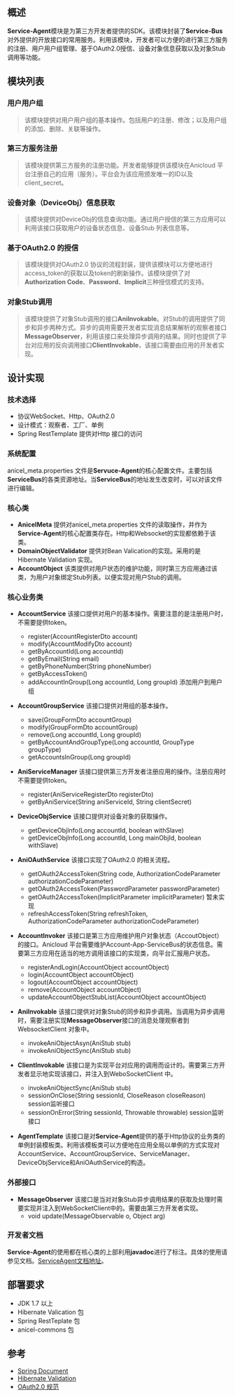 
## 概述
**Service-Agent**模块是为第三方开发者提供的SDK。该模块封装了**Service-Bus**对外提供的开放接口的常用服务。利用该模块，开发者可以方便的进行第三方服务的注册、用户用户组管理、基于OAuth2.0授信、设备对象信息获取以及对象Stub调用等功能。

## 模块列表
### 用户用户组
> 该模块提供对用户用户组的基本操作。包括用户的注册、修改；以及用户组的添加、删除、关联等操作。

### 第三方服务注册
> 该模块提供第三方服务的注册功能。开发者能够提供该模块在Anicloud 平台注册自己的应用（服务）。平台会为该应用颁发唯一的ID以及client_secret。

### 设备对象（DeviceObj）信息获取
> 该模块提供对DeviceObj的信息查询功能。通过用户授信的第三方应用可以利用该接口获取用户的设备状态信息、设备Stub 列表信息等。

### 基于OAuth2.0 的授信
> 该模块提供对OAuth2.0 协议的流程封装，提供该模块可以方便地进行access_token的获取以及token的刷新操作。该模块提供了对**Authorization Code**、**Password**、**Implicit**三种授信模式的支持。

### 对象Stub调用
> 该模块提供了对象Stub调用的接口**AniInvokable**。对Stub的调用提供了同步和异步两种方式。异步的调用需要开发者实现消息结果解析的观察者接口**MessageObserver**，利用该接口来处理异步调用的结果。同时也提供了平台对应用的反向调用接口**ClientInvokable**，该接口需要由应用的开发者实现。

## 设计实现

### 技术选择
* 协议WebSocket、Http、OAuth2.0
* 设计模式：观察者、工厂、单例
* Spring RestTemplate 提供对Http 接口的访问

### 系统配置
anicel_meta.properties 文件是**Servuce-Agent**的核心配置文件。主要包括**ServiceBus**的各类资源地址。当**ServiceBus**的地址发生改变时，可以对该文件进行编辑。

### 核心类
* __AnicelMeta__ 提供对anicel_meta.properties 文件的读取操作，并作为**Service-Agent**的核心配置类存在。Http和Websocket的实现都依赖于该类。
* __DomainObjectValidator__ 提供对Bean Valication的实现。采用的是Hibernate Validation 实现。
* __AccountObject__ 该类提供对用户状态的维护功能，同时第三方应用通过该类，为用户对象绑定Stub列表。以便实现对用户Stub的调用。
### 核心业务类
* __AccountService__ 该接口提供对用户的基本操作。需要注意的是注册用户时，不需要提供token。
  * register(AccountRegisterDto account) 
  * modify(AccountModifyDto account)
  * getByAccountId(Long accountId)
  * getByEmail(String email)
  * getByPhoneNumber(String phoneNumber)
  * getByAccessToken()
  * addAccountInGroup(Long accountId, Long groupId) 添加用户到用户组
  
* __AccountGroupService__ 该接口提供对用组的基本操作。
  * save(GroupFormDto accountGroup)
  * modify(GroupFormDto accountGroup)
  * remove(Long accountId, Long groupId)
  * getByAccountAndGroupType(Long accountId, GroupType groupType)
  * getAccountsInGroup(Long groupId)

* __AniServiceManager__ 该接口提供第三方开发者注册应用的操作。注册应用时不需要提供token。
  * register(AniServiceRegisterDto registerDto)
  * getByAniService(String aniServiceId, String clientSecret)

* __DeviceObjService__ 该接口提供对设备对象的获取操作。
  * getDeviceObjInfo(Long accountId, boolean withSlave)
  * getDeviceObjInfo(Long accountId, Long mainObjId, boolean withSlave)
  
* __AniOAuthService__ 该接口实现了OAuth2.0 的相关流程。
  * getOAuth2AccessToken(String code, AuthorizationCodeParameter authorizationCodeParameter)
  * getOAuth2AccessToken(PasswordParameter passwordParameter)
  * getOAuth2AccessToken(ImplicitParameter implicitParameter) 暂未实现
  * refreshAccessToken(String refreshToken, AuthorizationCodeParameter authorizationCodeParameter)

* __AccountInvoker__ 该接口是第三方应用维护用户对象状态（AccoutObject）的接口。Anicloud 平台需要维护Account-App-ServiceBus的状态信息。需要第三方应用在适当的地方调用该接口的实现类，向平台汇报用户状态。
  * registerAndLogin(AccountObject accountObject)
  * login(AccountObject accountObject)
  * logout(AccountObject accountObject) 
  * remove(AccountObject accountObject)
  * updateAccountObjectStubList(AccountObject accountObject)
  
* __AniInvokable__ 该接口提供对对象Stub的同步和异步调用。当调用为异步调用时，需要注册实现**MessageObserver**接口的消息处理观察者到WebsocketClient 对象中。
  * invokeAniObjectAsyn(AniStub stub) 
  * invokeAniObjectSync(AniStub stub) 
  
* __ClientInvokable__ 该接口是为实现平台对应用的调用而设计的。需要第三方开发者显示地实现该接口，并注入到WeboSocketClient 中。
  * invokeAniObjectSync(AniStub stub)
  * sessionOnClose(String sessionId, CloseReason closeReason) session监听接口
  * sessionOnError(String sessionId, Throwable throwable) session监听接口
  
* __AgentTemplate__ 该接口是对**Service-Agent**提供的基于Http协议的业务类的单例封装模板类。利用该模板类可以方便地在应用全局以单例的方式实现对AccountService、AccountGroupService、ServiceManager、DeviceObjService和AniOAuthService的构造。

### 外部接口
* __MessageObserver__ 该接口是当对对象Stub异步调用结果的获取及处理时需要实现并注入到WebSocketClient中的。需要由第三方开发者实现。
  * void update(MessageObservable o, Object arg)

### 开发者文档
**Service-Agent**的使用都在核心类的上部利用**javadoc**进行了标注。具体的使用请参见文档。[ServiceAgent文档地址](http://bj-yatsen.anicel.cn:8080/service-agent/apidocs/)。

## 部署要求
* JDK 1.7 以上
* Hibernate Valication 包
* Spring RestTeplate 包
* anicel-commons 包

## 参考
* [Spring Document](http://docs.spring.io/spring/docs/current/spring-framework-reference/htmlsingle/)
* [Hibernate Validation](http://hibernate.org/validator/)
* [OAuth2.0 规范](https://github.com/jeansfish/RFC6749.zh-cn/blob/master/TableofContents.md)
